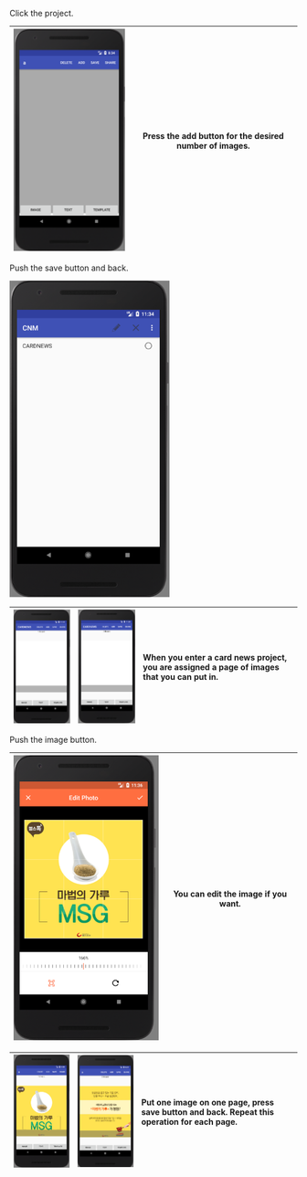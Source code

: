 
Click the project.




|<img src = "https://github.com/Lee-Null/green-04/blob/master/Documetation/images/making%20card.png" width="280">|Press the add button for the desired number of images.|
|:-------------:|:--------------:|


Push the save button and back.


<img src = "https://github.com/Lee-Null/green-04/blob/master/Documetation/images/create%20cardnews.png" width="280">


|<img src = "https://github.com/Lee-Null/green-04/blob/master/Documetation/images/cardnews%201st%20place.png" width="280">|<img src = "https://github.com/Lee-Null/green-04/blob/master/Documetation/images/cardnews%202nd%20place.png" width="280">|When you enter a card news project, you are assigned a page of images that you can put in.
|:-------------:|:--------------:|:-------------------|




Push the image button.


|<img src = "https://github.com/Lee-Null/green-04/blob/master/Documetation/images/edit%20photo.png" width="280">|You can edit the image if you want.|
|:-------------:|:--------------:|





|<img src = "https://github.com/Lee-Null/green-04/blob/master/Documetation/images/saved%20image.png" width="280">|<img src = "https://github.com/Lee-Null/green-04/blob/master/Documetation/images/saved%20another%20image.png" width="280">|Put one image on one page, press save button and back. Repeat this operation for each page.|
|:-------------:|:--------------:|:-----------------|
